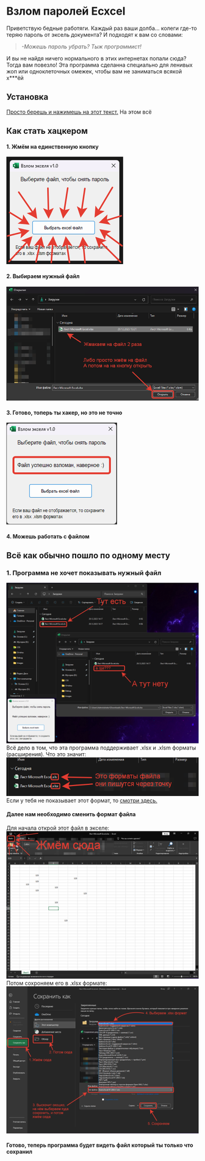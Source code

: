 # Взлом паролей Ecxcel

Приветствую бедные работяги. Каждый раз ваши долба... колеги где-то теряю пароль от эксель документа? И подходят к вам со словами: 
>*-Можешь пароль убрать? Тыж программист!*

И вы не найдя ничего нормального в этих интернетах попали сюда? Тогда вам повезло! Эта программа сделанна специально для ленивых жоп или одноклеточных омежек, чтобы вам не заниматься всякой х***ёй



## Установка
<a href = "https://downgit.github.io/#/home?url=https://github.com/PetkaKahin/Excel-password-hacking/blob/main/Взлом%20паролей%20Excel.exe" download>Просто берешь и нажимешь на этот текст.</a>
На этом всё



## Как стать хацкером
#### 1. Жмём на единственную кнопку
![Alt text](.//Images/image.png)
#### 2. Выбираем нужный файл
![Alt text](.//Images/image2.png)
#### 3. Готово, топерь ты хакер, но это не точно
![Alt text](.//Images/image3.png)
#### 4. Можешь работать с файлом



## Всё как обычно пошло по одному месту
### 1. Программа не хочет показывать нужный файл
![Alt text](.//Images/image4.png)
Всё дело в том, что эта программа поддерживает .xlsx и .xlsm форматы (расширения). 
Что это значит:
![Alt text](.//Images/image5.png)
Если у тебя не показывает этот формат, то [смотри здесь.](https://remontka.pro/file-extensions/)

#### Далее нам необходимо сменить формат файла
Для начала открой этот файл в экселе:
![Alt text](.//Images/image6.png)
Потом сохроняем его в .xlsx формате:
![Alt text](.//Images/image7.png)
#### Готово, теперь программа будет видеть файл который ты только что сохранил
